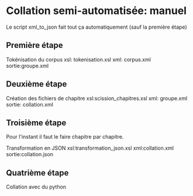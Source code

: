 # Collation semi-automatisée: manuel

Le script xml_to_json fait tout ça automatiquement (sauf la première étape)

## Première étape

Tokénisation du corpus
xsl: tokenisation.xsl
xml: corpus.xml
sortie:groupe.xml

## Deuxième étape

Création des fichiers de chapitre
xsl:scission_chapitres.xsl
xml: groupe.xml
sortie: collation.xml


## Troisième étape

Pour l'instant il faut le faire chapitre par chapitre. 

Transformation en JSON
xsl:transformation_json.xsl
xml:collation.xml
sortie:collation.json

## Quatrième étape

Collation avec du python
















